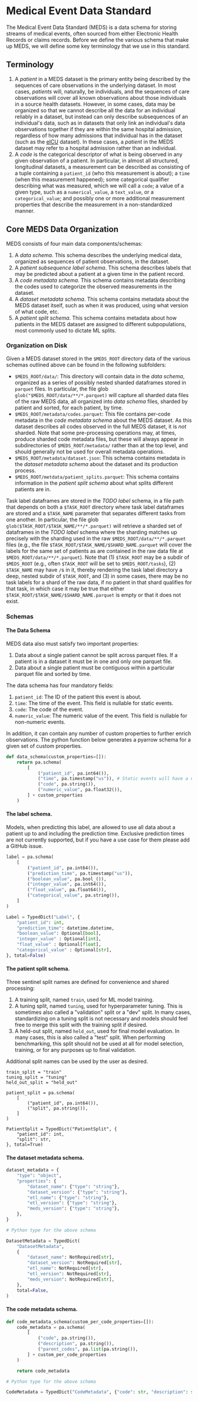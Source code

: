 # Medical Event Data Standard

The Medical Event Data Standard (MEDS) is a data schema for storing streams of medical events, often
sourced from either Electronic Health Records or claims records. Before we define the various schema that make
up MEDS, we will define some key terminology that we use in this standard.

## Terminology
  1. A _patient_ in a MEDS dataset is the primary entity being described by the sequences of care observations
     in the underlying dataset. In most cases, _patients_ will, naturally, be individuals, and the sequences
     of care observations will cover all known observations about those individuals in a source health
     datasets. However, in some cases, data may be organized so that we cannot describe all the data for an
     individual reliably in a dataset, but instead can only describe subsequences of an individual's data,
     such as in datasets that only link an individual's data observations together if they are within the same
     hospital admission, regardless of how many admissions that individual has in the dataset (such as the
     [eICU](https://eicu-crd.mit.edu/) dataset). In these cases, a _patient_ in the MEDS dataset may refer to
     a hospital admission rather than an individual.
  2. A _code_ is the categorical descriptor of what is being observed in any given observation of a patient.
     In particular, in almost all structured, longitudinal datasets, a measurement can be described as
     consisting of a tuple containing a `patient_id` (who this measurement is about); a `time` (when this
     measurement happened); some categorical qualifier describing what was measured, which we will call a
     `code`; a value of a given type, such as a `numerical_value`, a `text_value`, or a `categorical_value`;
     and possibly one or more additional measurement properties that describe the measurement in a
     non-standardized manner.

## Core MEDS Data Organization

MEDS consists of four main data components/schemas:
  1. A _data schema_. This schema describes the underlying medical data, organized as sequences of patient
     observations, in the dataset.
  2. A _patient subsequence label schema_. This schema describes labels that may be predicted about a patient
     at a given time in the patient record.
  3. A _code metadata schema_. This schema contains metadata describing the codes used to categorize the
     observed measurements in the dataset.
  4. A _dataset metadata schema_. This schema contains metadata about the MEDS dataset itself, such as when it
     was produced, using what version of what code, etc.
  5. A _patient split schema_. This schema contains metadata about how patients in the MEDS dataset are
     assigned to different subpopulations, most commonly used to dictate ML splits.

### Organization on Disk
Given a MEDS dataset stored in the `$MEDS_ROOT` directory data of the various schemas outlined above can be
found in the following subfolders:
  - `$MEDS_ROOT/data/`: This directory will contain data in the _data schema_, organized as a
    series of possibly nested sharded dataframes stored in `parquet` files. In particular, the file glob
    `glob("$MEDS_ROOT/data/**/*.parquet)` will capture all sharded data files of the raw MEDS data, all
    organized into _data schema_ files, sharded by patient and sorted, for each patient, by
    time.
  - `$MEDS_ROOT/metadata/codes.parquet`: This file contains per-code metadata in the _code metadata schema_
    about the MEDS dataset. As this dataset describes all codes observed in the full MEDS dataset, it is _not_
    sharded. Note that some pre-processing operations may, at times, produce sharded code metadata files, but
    these will always appear in subdirectories of `$MEDS_ROOT/metadata/` rather than at the top level, and
    should generally not be used for overall metadata operations.
  - `$MEDS_ROOT/metadata/dataset.json`: This schema contains metadata in the _dataset metadata schema_ about
    the dataset and its production process.
  - `$MEDS_ROOT/metdata/patient_splits.parquet`: This schema contains information in the _patient split
    schema_ about what splits different patients are in.

Task label dataframes are stored in the _TODO label_ schema, in a file path that depends on both a
`$TASK_ROOT` directory where task label dataframes are stored and a `$TASK_NAME` parameter that separates
different tasks from one another. In particular, the file glob `glob($TASK_ROOT/$TASK_NAME/**/*.parquet)` will
retrieve a sharded set of dataframes in the _TODO label_ schema where the sharding matches up precisely with
the sharding used in the raw `$MEDS_ROOT/data/**/*.parquet` files (e.g., the file
`$TASK_ROOT/$TASK_NAME/$SHARD_NAME.parquet` will cover the labels for the same set of patients as are
contained in the raw data file at `$MEDS_ROOT/data/**/*.parquet`). Note that (1) `$TASK_ROOT` may be a subdir
of `$MEDS_ROOT` (e.g., often `$TASK_ROOT` will be set to `$MEDS_ROOT/tasks`), (2) `$TASK_NAME` may have `/`s
in it, thereby rendering the task label directory a deep, nested subdir of `$TASK_ROOT`, and (3) in some
cases, there may be no task labels for a shard of the raw data, if no patient in that shard qualifies for that
task, in which case it may be true that either `$TASK_ROOT/$TASK_NAME/$SHARD_NAME.parquet` is empty or that it
does not exist.

### Schemas

#### The Data Schema
MEDS data also must satisfy two important properties:
  1. Data about a single patient cannot be split across parquet files. If a patient is in a dataset it must be
     in one and only one parquet file.
  2. Data about a single patient must be contiguous within a particular parquet file and sorted by time. 

The data schema has four mandatory fields:
  1. `patient_id`: The ID of the patient this event is about.
  2. `time`: The time of the event. This field is nullable for static events.
  3. `code`: The code of the event.
  4. `numeric_value`: The numeric value of the event. This field is nullable for non-numeric events.

In addition, it can contain any number of custom properties to further enrich observations. The python
function below generates a pyarrow schema for a given set of custom properties.

```python
def data_schema(custom_properties=[]):
    return pa.schema(
        [
            ("patient_id", pa.int64()),
            ("time", pa.timestamp("us")), # Static events will have a null timestamp
            ("code", pa.string()),
            ("numeric_value", pa.float32()),
        ] + custom_properties
    )
```

#### The label schema.
Models, when predicting this label, are allowed to use all data about a patient up to and including the
prediction time. Exclusive prediction times are not currently supported, but if you have a use case for them
please add a GitHub issue.

```python
label = pa.schema(
    [
        ("patient_id", pa.int64()),
        ("prediction_time", pa.timestamp("us")),
        ("boolean_value", pa.bool_()),
        ("integer_value", pa.int64()),
        ("float_value", pa.float64()),
        ("categorical_value", pa.string()),
    ]
)

Label = TypedDict("Label", {
    "patient_id": int, 
    "prediction_time": datetime.datetime, 
    "boolean_value": Optional[bool],
    "integer_value" : Optional[int],
    "float_value" : Optional[float],
    "categorical_value" : Optional[str],
}, total=False)
```

#### The patient split schema.

Three sentinel split names are defined for convenience and shared processing:
  1. A training split, named `train`, used for ML model training.
  2. A tuning split, named `tuning`, used for hyperparameter tuning. This is sometimes also called a
     "validation" split or a "dev" split. In many cases, standardizing on a tuning split is not necessary and
     models should feel free to merge this split with the training split if desired.
  3. A held-out split, named `held_out`, used for final model evaluation. In many cases, this is also called a
     "test" split. When performing benchmarking, this split should not be used at all for model selection,
     training, or for any purposes up to final validation.

Additional split names can be used by the user as desired.

```
train_split = "train"
tuning_split = "tuning"
held_out_split = "held_out"

patient_split = pa.schema(
    [
        ("patient_id", pa.int64()),
        ("split", pa.string()),
    ]
)

PatientSplit = TypedDict("PatientSplit", {
    "patient_id": int,
    "split": str,
}, total=True)
```

#### The dataset metadata schema.

```python
dataset_metadata = {
    "type": "object",
    "properties": {
        "dataset_name": {"type": "string"},
        "dataset_version": {"type": "string"},
        "etl_name": {"type": "string"},
        "etl_version": {"type": "string"},
        "meds_version": {"type": "string"},
    },
}

# Python type for the above schema

DatasetMetadata = TypedDict(
    "DatasetMetadata",
    {
        "dataset_name": NotRequired[str],
        "dataset_version": NotRequired[str],
        "etl_name": NotRequired[str],
        "etl_version": NotRequired[str],
        "meds_version": NotRequired[str],
    },
    total=False,
)
```

#### The code metadata schema.

```python
def code_metadata_schema(custom_per_code_properties=[]): 
    code_metadata = pa.schema(
        [
            ("code", pa.string()),
            ("description", pa.string()),
            ("parent_codes", pa.list(pa.string()),
        ] + custom_per_code_properties
    )

    return code_metadata

# Python type for the above schema

CodeMetadata = TypedDict("CodeMetadata", {"code": str, "description": str, "parent_codes": List[str]}, total=False)
```
